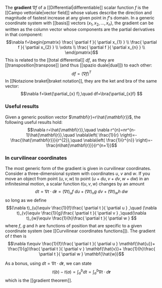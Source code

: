 The **gradient** $\nabla f$ of a [[Differential|differentiable]] scalar function $f$ is the [[Campo vettoriale|vector field]] whose values describe the direction and magnitude of fastest increase at any given point in $f$'s domain. In a generic coordinate system with [[basis]] vectors $(x_{1},x_{2},\ldots,x_{n})$, the gradient can be written as the column vector whose components are the partial derivatives in that component:
$$\nabla f=\begin{pmatrix}
\frac{ \partial f }{ \partial x_{1} } \\
\frac{ \partial f }{ \partial x_{2} } \\
\vdots \\
\frac{ \partial f }{ \partial x_{n} } \\
\end{pmatrix}$$
This is related to the [[total differential]] $df$, as they are [[transposition|transpose]] (and thus [[spazio duale|dual]]) to each other:
$$df=(\nabla f)^{T}$$
In [[Notazione braket|braket notation]], they are the ket and bra of the same vector:
$$\nabla f=\ket{\partial_{x} f},\quad df=\bra{\partial_{x}f} $$
### Useful results
Given a generic position vector $\mathbf{r}=r\hat{\mathbf{r}}$, the following useful results hold:
$$\nabla r=\hat{\mathbf{r}},\quad \nabla r^{n}=nr^{n-1}\hat{\mathbf{r}},\quad \nabla\left( \frac{1}{r} \right)=- \frac{\hat{\mathbf{r}}}{r^{2}},\quad \nabla\left( \frac{1}{r^{n}} \right)=- \frac{n\hat{\mathbf{r}}}{r^{n+1}}$$
### In curvilinear coordinates
The most generic form of the gradient is given in curvilinear coordinates. Consider a three-dimensional system with coordinates $u$, $v$ and $w$. If you move an object from point $(u,v,w)$ to point $(u+du,v+dv,w+dw)$ in an infinitesimal motion, a scalar function $t(u,v,w)$ changes by an amount
$$dt=\nabla t\cdot d\mathbf{r}=(\nabla t)_{u}f\ du+(\nabla t)_{v}g\ dv+(\nabla t)_{w}h\ dw$$
so long as we define
$$(\nabla t)_{u}\equiv \frac{1}{f}\frac{ \partial t }{ \partial u } ,\quad (\nabla t)_{v}\equiv \frac{1}{g}\frac{ \partial t }{ \partial v } ,\quad(\nabla t)_{w}\equiv \frac{1}{h}\frac{ \partial t }{ \partial w } $$
where $f$, $g$ and $h$ are functions of position that are specific to a given coordinate system (see [[Curvilinear coordinates functions]]). The gradient of $t$ then is
$$\nabla t\equiv \frac{1}{f}\frac{ \partial t }{ \partial u } \mathbf{\hat{u}}+ \frac{1}{g}\frac{ \partial t }{ \partial v } \mathbf{\hat{v}}+ \frac{1}{h}\frac{ \partial t }{ \partial w } \mathbf{\hat{w}}$$

As a bonus, using $dt=\nabla t\cdot d\mathbf{r}$, we can state
$$t(b)-t(a)=\int_{a}^{b}dt=\int_{a}^{b}\nabla t\cdot d\mathbf{r}$$
which is the [[gradient theorem]].
